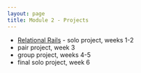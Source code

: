```yaml
---
layout: page
title: Module 2 - Projects
---
```


* [Relational Rails](./relational_rails/) - solo project, weeks 1-2
* pair project, week 3
* group project, weeks 4-5
* final solo project, week 6
